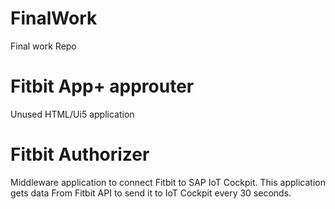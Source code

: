 # FinalWork
Final work Repo


# Fitbit App+ approuter

Unused HTML/Ui5 application

# Fitbit Authorizer

Middleware application to connect Fitbit to SAP IoT Cockpit.
This application gets data From Fitbit API to send it to IoT Cockpit every 30 seconds.
